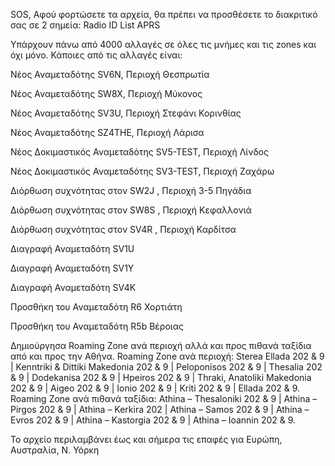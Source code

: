 SOS, Αφού φορτώσετε τα αρχεία, θα πρέπει να προσθέσετε το διακριτικό σας σε 2 σημεία:
Radio ID List
APRS

Υπάρχουν πάνω από 4000 αλλαγές σε όλες τις μνήμες και τις zones και όχι μόνο. Κάποιες από τις αλλαγές είναι:

Νέος Αναμεταδότης SV6N, Περιοχή Θεσπρωτία

Νέος Αναμεταδότης SW8X, Περιοχή Μύκονος

Νέος Αναμεταδότης SV3U, Περιοχή Στεφάνι Κορινθίας

Νέος Αναμεταδότης SZ4THE, Περιοχή Λάρισα

Νέος Δοκιμαστικός Αναμεταδότης SV5-TEST, Περιοχή Λίνδος

Νέος Δοκιμαστικός Αναμεταδότης SV3-TEST, Περιοχή Ζαχάρω

Διόρθωση συχνότητας στον SW2J , Περιοχή 3-5 Πηγάδια

Διόρθωση συχνότητας στον SW8S , Περιοχή Κεφαλλονιά

Διόρθωση συχνότητας στον SV4R , Περιοχή Καρδίτσα

Διαγραφή Αναμεταδότη SV1U 

Διαγραφή Αναμεταδότη SV1Y

Διαγραφή Αναμεταδότη SV4K

Προσθήκη του Αναμεταδότη R6 Χορτιάτη

Προσθήκη του Αναμεταδότη R5b Βέροιας

Δημιούργησα Roaming Zone ανά περιοχή αλλά και προς πιθανά ταξίδια από και προς την Αθήνα.
Roaming Zone ανά περιοχή: Sterea Ellada 202 & 9 | Kenntriki & Dittiki Makedonia 202 & 9 | Peloponisos 202 & 9 | Thesalia 202 & 9 | Dodekanisa 202 & 9 | Hpeiros 202 & 9 | Thraki, Anatoliki Makedonia 202 & 9 | Aigeo 202 & 9 | Ionio 202 & 9 | Kriti 202 & 9 | Ellada 202 & 9.
Roaming Zone ανά πιθανά ταξίδια: Athina – Thesaloniki 202 & 9 | Athina – Pirgos 202 & 9 | Athina – Kerkira 202 | Athina – Samos 202 & 9 | Athina – Evros 202 & 9 |  Athina – Kastorgia 202 & 9 | Athina – Ioannin 202 & 9.

Το αρχείο περιλαμβάνει έως και σήμερα τις επαφές για Ευρώπη, Αυστραλία, Ν. Υόρκη
